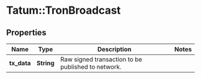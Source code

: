 # Tatum::TronBroadcast

## Properties
Name | Type | Description | Notes
------------ | ------------- | ------------- | -------------
**tx_data** | **String** | Raw signed transaction to be published to network. | 


